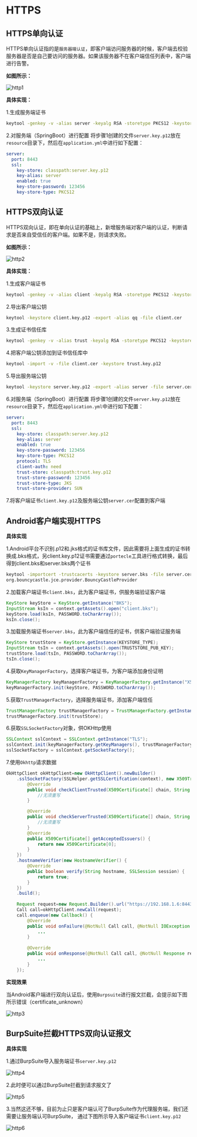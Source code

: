 # HTTPS

## HTTPS单向认证
HTTPS单向认证指的是`服务器端认证`，即客户端访问服务器的时候，客户端去校验服务器是否是自己要访问的服务器。如果该服务器不在客户端信任列表中，客户端进行告警。

**如图所示：**

![http1](../images/http1.jpg)

**具体实现：**

1.生成服务端证书
```bash
keytool -genkey -v -alias server -keyalg RSA -storetype PKCS12 -keystore server.key.p12
```
2.对服务端（SpringBoot）进行配置
将步骤1创建的文件`server.key.p12`放在`resource`目录下，然后在`application.yml`中进行如下配置：
```yml
server:
  port: 8443
  ssl:
    key-store: classpath:server.key.p12
    key-alias: server
    enabled: true
    key-store-password: 123456
    key-store-type: PKCS12
```
## HTTPS双向认证

HTTPS双向认证，即在单向认证的基础上，新增服务端对客户端的认证，判断请求是否来自受信任的客户端。如果不是，则请求失败。

**如图所示：**

![http2](../images/http2.jpg)

**具体实现：**

1.生成客户端证书
```bash
keytool -genkey -v -alias client -keyalg RSA -storetype PKCS12 -keystore client.key.p12
```
2.导出客户端公钥
```bash
keytool -keystore client.key.p12 -export -alias qq -file client.cer
```
3.生成证书信任库
```bash
keytool -genkey -v -alias trust -keyalg RSA -storetype PKCS12 -keystore trust.key.p12
```
4.把客户端公钥添加到证书信任库中
```bash
keytool -import -v -file client.cer -keystore trust.key.p12
```
5.导出服务端公钥
```bash
keytool -keystore server.key.p12 -export -alias server -file server.cer
```
6.对服务端（SpringBoot）进行配置
将步骤1创建的文件`server.key.p12`放在`resource`目录下，然后在`application.yml`中进行如下配置：
```yml
server:
  port: 8443
  ssl:
    key-store: classpath:server.key.p12
    key-alias: server
    enabled: true
    key-store-password: 123456
    key-store-type: PKCS12
    protocol: TLS
    client-auth: need
    trust-store: classpath:trust.key.p12
    trust-store-password: 123456
    trust-store-type: JKS
    trust-store-provider: SUN
```
7.将客户端证书`client.key.p12`及服务端公钥`server.cer`配置到客户端

## Android客户端实现HTTPS
**具体实现**

1.Android平台不识别.p12和.jks格式的证书库文件，因此需要将上面生成的证书转换成.bks格式，另client.key.p12证书需要通过`portecle`工具进行格式转换，最后得到client.bks和server.bks两个证书
```bash
keytool -importcert -trustcacerts -keystore server.bks -file server.cer -storetype BKS -provider 
org.bouncycastle.jce.provider.BouncyCastleProvider
```
2.加载客户端证书`client.bks`，此为客户端证书，供服务端验证客户端
```java
KeyStore keyStore = KeyStore.getInstance("BKS");
InputStream ksIn = context.getAssets().open("client.bks");
keyStore.load(ksIn, PASSWORD.toCharArray());
ksIn.close();
```
3.加载服务端证书`server.bks`，此为客户端信任的证书，供客户端验证服务端
```java
KeyStore trustStore = KeyStore.getInstance(KEYSTORE_TYPE);
InputStream tsIn = context.getAssets().open(TRUSTSTORE_PUB_KEY);
trustStore.load(tsIn, PASSWORD.toCharArray());
tsIn.close();
```
4.获取`KeyManagerFactory`，选择客户端证书，为客户端添加身份证明
```java
KeyManagerFactory keyManagerFactory = KeyManagerFactory.getInstance("X509");
keyManagerFactory.init(keyStore, PASSWORD.toCharArray());
```
5.获取`TrustManagerFactory`，选择服务端证书，添加客户端信任
```java
TrustManagerFactory trustManagerFactory = TrustManagerFactory.getInstance("X509");
trustManagerFactory.init(trustStore);
```
6.获取`SSLSocketFactory`对象，供OKHttp使用
```java
SSLContext sslContext = SSLContext.getInstance("TLS");
sslContext.init(keyManagerFactory.getKeyManagers(), trustManagerFactory.getTrustManagers(), new SecureRandom());
sslSocketFactory = sslContext.getSocketFactory();
```
7.使用`Okhttp`请求数据
```java
OkHttpClient okHttpClient=new OkHttpClient().newBuilder()
    .sslSocketFactory(SSLHelper.getSSLCertifcation(context), new X509TrustManager() {
        @Override
        public void checkClientTrusted(X509Certificate[] chain, String authType) throws CertificateException {
            //无须重写
        }

        @Override
        public void checkServerTrusted(X509Certificate[] chain, String authType) throws CertificateException {
            //无须重写
        }
        @Override
        public X509Certificate[] getAcceptedIssuers() {
            return new X509Certificate[0];
        }
    })
    .hostnameVerifier(new HostnameVerifier() {
        @Override
        public boolean verify(String hostname, SSLSession session) {
            return true;
        }
    })
    .build();
    
    Request request=new Request.Builder().url("https://192.168.1.6:8443/test/get").get().build();
    Call call=okHttpClient.newCall(request);
    call.enqueue(new Callback() {
        @Override
        public void onFailure(@NotNull Call call, @NotNull IOException e) {
            ...
        }
    
        @Override
        public void onResponse(@NotNull Call call, @NotNull Response response) throws IOException {
            ...
        }
    });
```
**实现效果**

当Android客户端进行双向认证后，使用`Burpsuite`进行报文拦截，会提示如下图所示错误（certificate_unknown）

![http3](../images/http3.jpg)

## BurpSuite拦截HTTPS双向认证报文

**具体实现**

1.通过BurpSuite导入服务端证书`server.key.p12`

![http4](../images/http4.jpg)

2.此时便可以通过BurpSuite拦截到请求报文了

![http5](../images/http5.jpg)

3.当然这还不够，目前为止只是客户端认可了BurpSuite作为代理服务端，我们还需要让服务端认可BurpSuite，
通过下图所示导入客户端证书`client.key.p12`

![http6](../images/http6.jpg)

